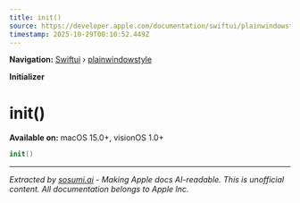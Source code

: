```yaml
---
title: init()
source: https://developer.apple.com/documentation/swiftui/plainwindowstyle/init()
timestamp: 2025-10-29T00:10:52.449Z
---
```


**Navigation:** [Swiftui](/documentation/swiftui) › [plainwindowstyle](/documentation/swiftui/plainwindowstyle)

**Initializer**

# init()

**Available on:** macOS 15.0+, visionOS 1.0+

```swift
init()
```

---

*Extracted by [sosumi.ai](https://sosumi.ai) - Making Apple docs AI-readable.*
*This is unofficial content. All documentation belongs to Apple Inc.*
